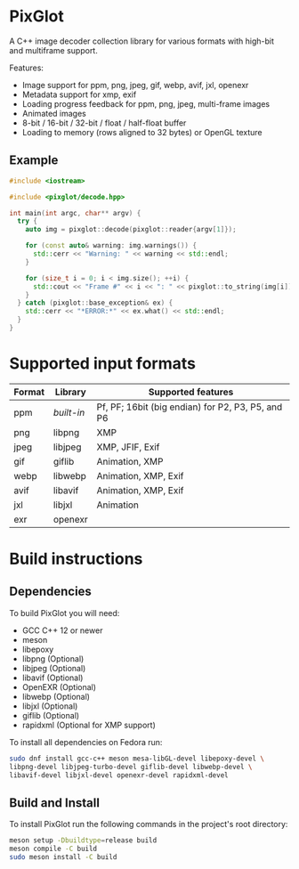 # PixGlot

A C++ image decoder collection library for various formats with high-bit and multiframe
support.

Features:
* Image support for ppm, png, jpeg, gif, webp, avif, jxl, openexr
* Metadata support for xmp, exif
* Loading progress feedback for ppm, png, jpeg, multi-frame images
* Animated images
* 8-bit / 16-bit / 32-bit / float / half-float buffer
* Loading to memory (rows aligned to 32 bytes) or OpenGL texture


## Example

```cpp
#include <iostream>

#include <pixglot/decode.hpp>

int main(int argc, char** argv) {
  try {
    auto img = pixglot::decode(pixglot::reader{argv[1]});

    for (const auto& warning: img.warnings()) {
      std::cerr << "Warning: " << warning << std::endl;
    }

    for (size_t i = 0; i < img.size(); ++i) {
      std::cout << "Frame #" << i << ": " << pixglot::to_string(img[i]) << std::endl;
    }
  } catch (pixglot::base_exception& ex) {
    std::cerr << "*ERROR:*" << ex.what() << std::endl;
  }
}
```



# Supported input formats

| Format    | Library    | Supported features                                            |
|-----------|------------|---------------------------------------------------------------|
| ppm       | *built-in* | Pf, PF; 16bit (big endian) for P2, P3, P5, and P6             |
| png       | libpng     | XMP                                                           |
| jpeg      | libjpeg    | XMP, JFIF, Exif                                               |
| gif       | giflib     | Animation, XMP                                                |
| webp      | libwebp    | Animation, XMP, Exif                                          |
| avif      | libavif    | Animation, XMP, Exif                                          |
| jxl       | libjxl     | Animation                                                     |
| exr       | openexr    |                                                               |



# Build instructions

## Dependencies

To build PixGlot you will need:
* GCC C++ 12 or newer
* meson
* libepoxy
* libpng (Optional)
* libjpeg (Optional)
* libavif (Optional)
* OpenEXR (Optional)
* libwebp (Optional)
* libjxl (Optional)
* giflib (Optional)
* rapidxml (Optional for XMP support)

To install all dependencies on Fedora run:
```sh
sudo dnf install gcc-c++ meson mesa-libGL-devel libepoxy-devel \
libpng-devel libjpeg-turbo-devel giflib-devel libwebp-devel \
libavif-devel libjxl-devel openexr-devel rapidxml-devel
```


## Build and Install

To install PixGlot run the following commands in the project's root directory:
```sh
meson setup -Dbuildtype=release build
meson compile -C build
sudo meson install -C build
```
